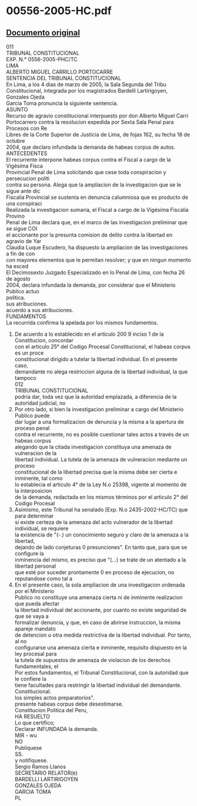 
00556-2005-HC.pdf
=================
  
[Documento original](https://tc.gob.pe/jurisprudencia/2006/00556-2005-HC.pdf)  
---  
011  
TRIBUNAL CONSTITUCIONAL  
EXP. N.° 0556-2005-PHC/TC  
LIMA  
ALBERTO MIGUEL CARRILLO PORTOCARRE  
SENTENCIA DEL TRIBUNAL CONSTITUCIONAL  
En Lima, a los 4 dias de marzo de 2005, la Sala Segunda del Tribu  
Constitucional, integrada por los magistrados Bardelli Lartirigoyen, Gonzales Ojeda  
Garcia Toma pronuncia la siguiente sentencia.  
ASUNTO  
Recurso de agravio constitucional interpuesto por don Alberto Miguel Carri  
Portocarrero contra la resolucion expedida por Sexta Sala Penal para Procesos con Re  
Libres de la Corte Superior de Justicia de Lima, de fojas 162, su fecha 18 de octubre  
2004, que declaro infundada la demanda de habeas corpus de autos.  
ANTECEDENTES  
El recurrente interpone habeas corpus contra el Fiscal a cargo de la Vigésima Fisca  
Provincial Penal de Lima solicitando que cese toda conspiracion y persecucion politi  
contra su persona. Alega que la ampliacion de la investigacion que se le sigue ante dic  
Fiscalia Provincial se sustenta en denuncia calumniosa que es producto de una conspiraci  
Realizada la investigacion sumaria, el Fiscal a cargo de la Vigésima Fiscalia Provino  
Penal de Lima declara que, en el marco de las investigacion preliminar que se sigue COI  
el accionante por la presunta comision de delito contra la libertad en agravio de Yar  
Claudia Luque Escudero, ha dispuesto la ampliacion de las investigaciones a fin de con  
con mayores elementos que le permitan resolver; y que en ningun momento ha exced  
El Decimosexto Juzgado Especializado en lo Penal de Lima, con fecha 26 de agosto  
2004, declara infundada la demanda, por considerar que el Ministerio Publico actuo  
politica.  
sus atribuciones.  
acuerdo a sus atribuciones.  
FUNDAMENTOS  
La recurrida confirma la apelada por los mismos fundamentos.  
1. De acuerdo a lo establecido en el articulo 200 9 inciso 1 de la Constitucion, concordar  
con el articulo 25° del Codigo Procesal Constitucional, el habeas corpus es un proce  
constitucional dirigido a tutelar la libertad individual. En el presente caso,  
demandante no alega restriccion alguna de la libertad individual, la que tampoco  
012  
TRIBUNAL CONSTITUCIONAL  
podria dar, toda vez que la autoridad emplazada, a diferencia de la autoridad judicial, no  
2. Por otro lado, si bien la investigacion preliminar a cargo del Ministerio Publico puede  
dar lugar a una formalizacion de denuncia y la misma a la apertura de proceso penal  
contra el recurrente, no es posible cuestionar tales actos a través de un habeas corpus  
alegando que la citada investigacion constituya una amenaza de vulneracion de la  
libertad individual. La tutela de la amenaza de vulneracion mediante un proceso  
constitucional de la libertad precisa que la misma debe ser cierta e inminente, tal como  
lo establecia el articulo 4° de la Ley N.o 25398, vigente al momento de la interposicion  
de la demanda, redactada en los mismos términos por el articulo 2° del Codigo Procesal  
3. Asimismo, este Tribunal ha senalado [Exp. N.o 2435-2002-HC/TC) que para determinar  
si existe certeza de la amenaza del acto vulnerador de la libertad individual, se requiere  
la existencia de "(-.) un conocimiento seguro y claro de la amenaza a la libertad,  
dejando de lado conjeturas 0 presunciones". En tanto que, para que se configure la  
inminencia del mismo, es preciso que "(...) se trate de un atentado a la libertad personal  
que esté por suceder prontamente 0 en proceso de ejecucion, no reputandose como tal a  
4. En el presente caso, la sola ampliacion de una investigacion ordenada por el Ministerio  
Publico no constituye una amenaza cierta ni de inminente realizacion que pueda afectar  
la libertad individual del accionante, por cuanto no existe seguridad de que se vaya a  
formalizar denuncia, y que, en caso de abrirse instruccion, la misma apareje mandato  
de detencion u otra medida restrictiva de la libertad individual. Por tanto, al no  
configurarse una amenaza cierta e inminente, requisito dispuesto en la ley procesal para  
la tutela de supuestos de amenaza de violacion de los derechos fundamentales, el  
Por estos fundamentos, el Tribunal Constitucional, con la autoridad que le confiere la  
tiene facultades para restringir la libertad individual del demandante.  
Constitucional.  
los simples actos preparatorios".  
presente habeas corpus debe desestimarse.  
Constitucion Politica del Peru,  
HA RESUELTO  
Lo que certifico;  
Declarar INFUNDADA la demanda.  
MIR - wu  
NO  
Publiquese  
SS.  
y notifiquese.  
Sergio Ramos Llanos  
SECRETARIO RELATOR(e)  
BARDELLI LARTIRIGOYEN  
GONZALES OJEDA  
GARCIA TOMA  
PL